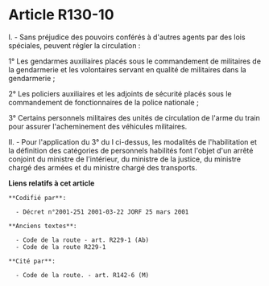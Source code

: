 # Article R130-10

I. - Sans préjudice des pouvoirs conférés à d'autres agents par des lois spéciales, peuvent régler la circulation :

1° Les gendarmes auxiliaires placés sous le commandement de militaires de la gendarmerie et les volontaires servant en
qualité de militaires dans la gendarmerie ;

2° Les policiers auxiliaires et les adjoints de sécurité placés sous le commandement de fonctionnaires de la police
nationale ;

3° Certains personnels militaires des unités de circulation de l'arme du train pour assurer l'acheminement des véhicules
militaires.

II. - Pour l'application du 3° du I ci-dessus, les modalités de l'habilitation et la définition des catégories de personnels
habilités font l'objet d'un arrêté conjoint du ministre de l'intérieur, du ministre de la justice, du ministre chargé des
armées et du ministre chargé des transports.

**Liens relatifs à cet article**

	**Codifié par**:

	  - Décret n°2001-251 2001-03-22 JORF 25 mars 2001

	**Anciens textes**:

	  - Code de la route - art. R229-1 (Ab)
	  - Code de la route R229-1

	**Cité par**:

	  - Code de la route. - art. R142-6 (M)
